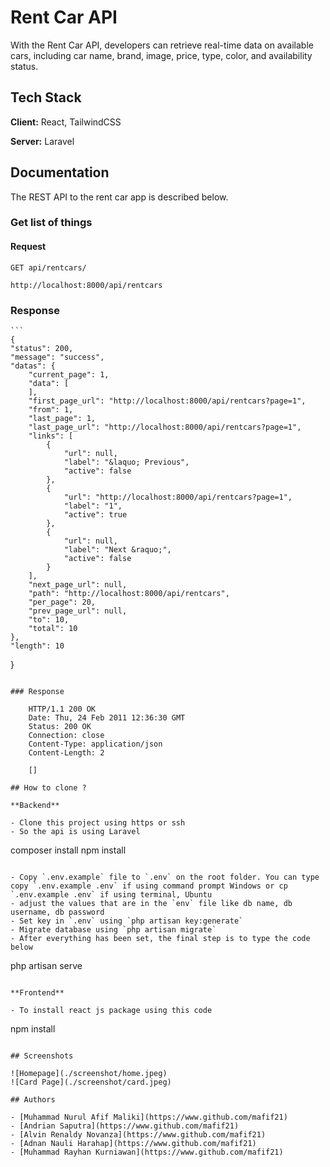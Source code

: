 # Rent Car API

With the Rent Car API, developers can retrieve real-time data on available cars, including car name, brand, image, price, type, color, and availability status.

## Tech Stack

**Client:** React, TailwindCSS

**Server:** Laravel

## Documentation

The REST API to the rent car app is described below.

### Get list of things

#### Request

`GET api/rentcars/`

    http://localhost:8000/api/rentcars

### Response

    ```
    {
    "status": 200,
    "message": "success",
    "datas": {
        "current_page": 1,
        "data": [
        ],
        "first_page_url": "http://localhost:8000/api/rentcars?page=1",
        "from": 1,
        "last_page": 1,
        "last_page_url": "http://localhost:8000/api/rentcars?page=1",
        "links": [
            {
                "url": null,
                "label": "&laquo; Previous",
                "active": false
            },
            {
                "url": "http://localhost:8000/api/rentcars?page=1",
                "label": "1",
                "active": true
            },
            {
                "url": null,
                "label": "Next &raquo;",
                "active": false
            }
        ],
        "next_page_url": null,
        "path": "http://localhost:8000/api/rentcars",
        "per_page": 20,
        "prev_page_url": null,
        "to": 10,
        "total": 10
    },
    "length": 10

}

```

### Response

    HTTP/1.1 200 OK
    Date: Thu, 24 Feb 2011 12:36:30 GMT
    Status: 200 OK
    Connection: close
    Content-Type: application/json
    Content-Length: 2

    []

## How to clone ?

**Backend**

- Clone this project using https or ssh
- So the api is using Laravel

```

composer install
npm install

```

- Copy `.env.example` file to `.env` on the root folder. You can type copy `.env.example .env` if using command prompt Windows or cp `.env.example .env` if using terminal, Ubuntu
- adjust the values that are in the `env` file like db name, db username, db password
- Set key in `.env` using `php artisan key:generate`
- Migrate database using `php artisan migrate`
- After everything has been set, the final step is to type the code below

```

php artisan serve

```

**Frontend**

- To install react js package using this code

```

npm install

```

## Screenshots

![Homepage](./screenshot/home.jpeg)
![Card Page](./screenshot/card.jpeg)

## Authors

- [Muhammad Nurul Afif Maliki](https://www.github.com/mafif21)
- [Andrian Saputra](https://www.github.com/mafif21)
- [Alvin Renaldy Novanza](https://www.github.com/mafif21)
- [Adnan Nauli Harahap](https://www.github.com/mafif21)
- [Muhammad Rayhan Kurniawan](https://www.github.com/mafif21)
```
